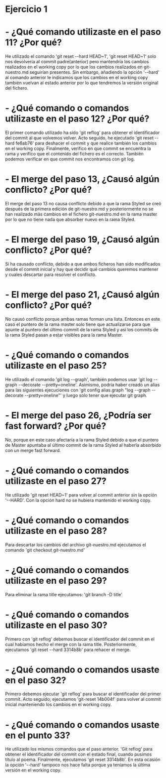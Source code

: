 # Ejercicio 1

# - ¿Qué comando utilizaste en el paso 11? ¿Por qué?

<p>He utilizado el comando 'git reset --hard HEAD~1', 'git reset HEAD~1' solo nos devolvería
al commit padre(anterior) pero mantendría los cambios realizados en el working copy por lo
que los cambios realizados en git-nuestro.md seguirían presentes. Sin embargo,
añadiendo la opción '--hard' al comando anterior le indicamos que los cambios en el working copy
también vuelvan al estado anterior por lo que tendremos la versión original del fichero.</p>

# - ¿Qué comando o comandos utilizaste en el paso 12? ¿Por qué?

<p>El primer comando utilizado ha sido 'git reflog' para obtener el identificador del commit al que volvemos volver. 
Acto seguido, he ejecutado 'git reset --hard fe6ab76' para deshacer el 
commit y que realice también los cambios en el working copy. Finalmente, verifico en que 
commit se encuentra la rama y verifico que el contenido del fichero es el correcto. 
También podemos verificar en que commit nos encontramos con git log.</p>


# - El merge del paso 13, ¿Causó algún conflicto? ¿Por qué?

<p>El merge del paso 13 no causa conflicto debido a que la rama Styled se creó después de la 
primera edición de git-nuestro.md y posteriormente no se han realizado más cambios en el 
fichero git-nuestro.md en la rama master por lo que no tiene nada que absorber nuevo en la rama Styled.</p>


# - El merge del paso 19, ¿Causó algún conflicto? ¿Por qué? 

<p>Si ha causado conflicto, debido a que ambos ficheros han sido modificados desde el commit 
inicial y hay que decidir qué cambios queremos mantener y cuales descartar para resolver el conflicto.</p>


# - El merge del paso 21, ¿Causó algún conflicto? ¿Por qué? 

<p>No causó conflicto porque ambas ramas forman una lista. Entonces en este caso el puntero 
de la rama master solo tiene que actualizarse para que apunte al puntero del último commit 
de la rama Styled y así los commits de la rama Styled pasan a estar visibles para la rama Master.</p>


# - ¿Qué comando o comandos utilizaste en el paso 25?

<p>He utilizado el comando 'git log --graph', también podemos usar 'git log --graph --decorate --pretty=oneline'. 
Asimismo, podría haber creado un alias para las siguientes ejecuciones con 'git config alias.graph "log --graph --decorate --pretty=oneline"'
y luego solo tener que ejecutar git graph.</p>

# - El merge del paso 26, ¿Podría ser fast forward? ¿Por qué? 

<p>No, porque en este caso afectaría a la rama Styled debido a que el puntero de Master 
apuntaba al último commit de la rama Styled al haberla absorbido con un merge fast forward.</p>

# - ¿Qué comando o comandos utilizaste en el paso 27?

<p>He utilizado 'git reset HEAD~1' para volver al commit anterior sin la opción '--HARD'. Con la opción hard no se hubiera mantenido el working copy.</p>


# - ¿Qué comando o comandos utilizaste en el paso 28? 

<p>Para descartar los cambios del archivo git-nuestro.md ejecutamos el comando 'git checkout git-nuestro.md'</p>

# - ¿Qué comando o comandos utilizaste en el paso 29? 

<p>Para eliminar la rama title ejecutamos: 'git branch -D title' </p>

# - ¿Qué comando o comandos utilizaste en el paso 30? 

<p>Primero con 'git reflog' debemos buscar el identificador del commit en el cual habíamos hecho el merge con la rama title. 
Posteriormente, ejecutamos 'git reset --hard 3314b8b' para rehacer el merge.</p>

# - ¿Qué comando o comandos usaste en el paso 32?

<p>Primero debemos ejecutar 'git reflog' para buscar el identificador del primer commit. 
Acto seguido, ejecutamos 'git-reset 14b004f' para volver al commit inicial manteniendo los cambios en el working copy.</p>

# - ¿Qué comando o comandos usaste en el punto 33?

<p>He utilizado los mismos comandos que el paso anterior. 'Git reflog' para obtener el 
identificador del commit con el estado final, cuando pusimos título al poema. 
Finalmente, ejecutamos 'git reset 3314b8b'. En esta ocasión la opción '--hard' tampoco nos hace falta porque ya teníamos la última versión en el working copy.</p>
